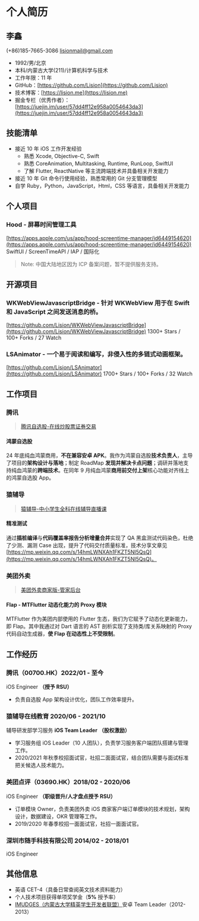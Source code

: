 # 个人简历

## 李鑫

(+86)185-7665-3086  lisionmail@gmail.com

- 1992/男/北京
- 本科/内蒙古大学(211)/计算机科学与技术
- 工作年限：11 年
- GitHub：[https://github.com/Lision](https://github.com/Lision)
- 技术博客：[https://lision.me](https://lision.me)
- 掘金专栏（优秀作者）：[https://juejin.im/user/57dd4ff12e958a0054643da3](https://juejin.im/user/57dd4ff12e958a0054643da3)

## 技能清单

- 接近 10 年 iOS 工作开发经验
	- 熟悉 Xcode, Objective-C, Swift
	- 熟悉 CoreAnimation, Multitasking, Runtime, RunLoop, SwiftUI
	- 了解 Flutter, ReactNative 等主流跨端技术并具备相关开发能力
- 接近 10 年 Git 命令行使用经验，熟悉常用的 Git 分支管理模型
- 自学 Ruby，Python，JavaScript，Html，CSS 等语言，具备相关开发能力

## 个人项目

### Hood - 屏幕时间管理工具

[https://apps.apple.com/us/app/hood-screentime-manager/id6449154620](https://apps.apple.com/us/app/hood-screentime-manager/id6449154620) SwiftUI / ScreenTimeAPI / IAP / 国际化

> Note: 中国大陆地区因为 ICP 备案问题，暂不提供服务支持。

## 开源项目

### WKWebViewJavascriptBridge - 针对 WKWebView 用于在 Swift 和 JavaScript 之间发送消息的桥。

[https://github.com/Lision/WKWebViewJavascriptBridge](https://github.com/Lision/WKWebViewJavascriptBridge) 1300+ Stars / 100+ Forks / 27 Watch

### LSAnimator - 一个易于阅读和编写，非侵入性的多链式动画框架。

[https://github.com/Lision/LSAnimator](https://github.com/Lision/LSAnimator) 1700+ Stars / 100+ Forks / 32 Watch

## 工作项目

### 腾讯

> [腾讯自选股-在线炒股票证券交易](https://apps.apple.com/cn/app/腾讯自选股-在线炒股票证券交易/id485653572)

#### 鸿蒙自选股

24 年底纯血鸿蒙商用，**不在兼容安卓 APK**。我作为鸿蒙自选股**技术负责人**，主导了项目的**架构设计与落地**；制定 RoadMap **发现并解决卡点问题**；调研并落地支持纯血鸿蒙的**跨端技术**。在同年 9 月纯血鸿蒙**商用前交付上架**核心功能对齐线上的鸿蒙自选股 App。

### 猿辅导

> [猿辅导-中小学生全科在线辅导直播课](https://apps.apple.com/cn/app/猿辅导-中小学生全科在线辅导直播课/id974568444)

#### 精准测试

通过**插桩编译**与**代码覆盖率报告分析增量合并**实现了 QA 黑盒测试代码染色，杜绝了少测、漏测 Case 出现，提升了代码交付质量标准，技术分享文章见 [https://mp.weixin.qq.com/s/14hmLWNXAh1FKZT5NI5QsQ](https://mp.weixin.qq.com/s/14hmLWNXAh1FKZT5NI5QsQ)。

### 美团外卖

> [美团外卖商家版-管家后台](https://apps.apple.com/cn/app/美团外卖商家版-管家后台/id869802614)

#### Flap - MTFlutter 动态化能力的 Proxy 模块

MTFlutter 作为美团内部使用的 Flutter 生态，我们为它赋予了动态化更新能力，即 Flap。其中我通过对 Dart 语言的 AST 剖析实现了支持类/库关系映射的 Proxy 代码自动生成器，**使 Flap 在动态性上不受限制**。

## 工作经历

### 腾讯（00700.HK）2022/01 - 至今

iOS Engineer **（授予 RSU）**

- 负责自选股 App 架构设计优化，团队工作效率提升。

### 猿辅导在线教育 2020/06 - 2021/10

辅导研发部学习服务 **iOS Team Leader** **（股权激励）**

- 学习服务组 iOS Leader（10 人团队），负责学习服务客户端团队搭建与管理工作。
- 2020/2021 年秋季校招面试官，社招二面面试官，结合团队需要与面试标准把关候选人技术能力。

### 美团点评（03690.HK）2018/02 - 2020/06

iOS Engineer **（职级晋升/人才盘点授予 RSU）**

- 订单模块 Owner，负责美团外卖 iOS 商家客户端订单模块的技术规划，架构设计，数据建设，OKR 管理等工作。
- 2019/2020 年春季校招一面面试官，社招一面面试官。

### 深圳市随手科技有限公司 2014/02 - 2018/01

iOS Engineer

## 其他信息

- 英语 CET-4（具备日常查阅英文技术资料能力）
- 个人技术项目获得单项奖学金（**5%** 授予率）
- [IMUDGES（内蒙古大学精英学生开发者联盟）](http://www.imudges.com/)安卓 Team Leader（2012-2013）
